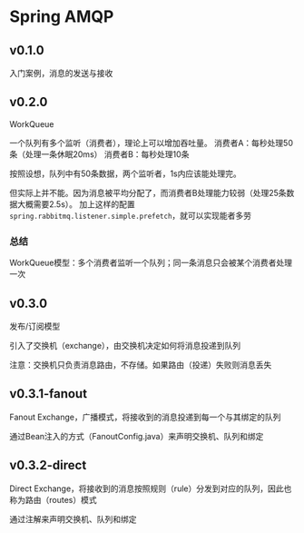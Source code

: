 # Spring AMQP

## v0.1.0
入门案例，消息的发送与接收

## v0.2.0
WorkQueue

一个队列有多个监听（消费者），理论上可以增加吞吐量。
消费者A：每秒处理50条（处理一条休眠20ms）
消费者B：每秒处理10条

按照设想，队列中有50条数据，两个监听者，1s内应该能处理完。

但实际上并不能。因为消息被平均分配了，而消费者B处理能力较弱（处理25条数据大概需要2.5s）。
加上这样的配置`spring.rabbitmq.listener.simple.prefetch`，就可以实现能者多劳

### 总结
WorkQueue模型：多个消费者监听一个队列；同一条消息只会被某个消费者处理一次

## v0.3.0
发布/订阅模型

引入了交换机（exchange），由交换机决定如何将消息投递到队列

注意：交换机只负责消息路由，不存储。如果路由（投递）失败则消息丢失

## v0.3.1-fanout
Fanout Exchange，广播模式，将接收到的消息投递到每一个与其绑定的队列

通过Bean注入的方式（FanoutConfig.java）来声明交换机、队列和绑定

## v0.3.2-direct
Direct Exchange，将接收到的消息按照规则（rule）分发到对应的队列，因此也称为路由（routes）模式

通过注解来声明交换机、队列和绑定
